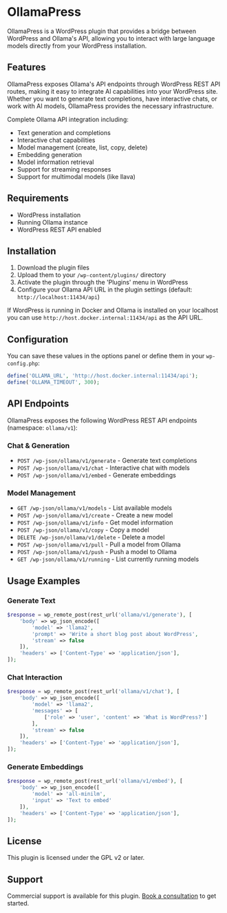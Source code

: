 # OllamaPress

OllamaPress is a WordPress plugin that provides a bridge between WordPress and Ollama's API, allowing you to interact with large language models directly from your WordPress installation.

## Features

OllamaPress exposes Ollama's API endpoints through WordPress REST API routes, making it easy to integrate AI capabilities into your WordPress site. Whether you want to generate text completions, have interactive chats, or work with AI models, OllamaPress provides the necessary infrastructure.

Complete Ollama API integration including:

- Text generation and completions
- Interactive chat capabilities
- Model management (create, list, copy, delete)
- Embedding generation
- Model information retrieval
- Support for streaming responses
- Support for multimodal models (like llava)

## Requirements

- WordPress installation
- Running Ollama instance
- WordPress REST API enabled

## Installation

1. Download the plugin files
2. Upload them to your `/wp-content/plugins/` directory
3. Activate the plugin through the 'Plugins' menu in WordPress
4. Configure your Ollama API URL in the plugin settings (default: `http://localhost:11434/api`)

If WordPress is running in Docker and Ollama is installed on your localhost you can use `http://host.docker.internal:11434/api` as the API URL.

## Configuration

You can save these values in the options panel or define them in your `wp-config.php`:

```php
define('OLLAMA_URL', 'http://host.docker.internal:11434/api');
define('OLLAMA_TIMEOUT', 300);
```

## API Endpoints

OllamaPress exposes the following WordPress REST API endpoints (namespace: `ollama/v1`):

### Chat & Generation

- `POST /wp-json/ollama/v1/generate` - Generate text completions
- `POST /wp-json/ollama/v1/chat` - Interactive chat with models
- `POST /wp-json/ollama/v1/embed` - Generate embeddings

### Model Management

- `GET /wp-json/ollama/v1/models` - List available models
- `POST /wp-json/ollama/v1/create` - Create a new model
- `POST /wp-json/ollama/v1/info` - Get model information
- `POST /wp-json/ollama/v1/copy` - Copy a model
- `DELETE /wp-json/ollama/v1/delete` - Delete a model
- `POST /wp-json/ollama/v1/pull` - Pull a model from Ollama
- `POST /wp-json/ollama/v1/push` - Push a model to Ollama
- `GET /wp-json/ollama/v1/running` - List currently running models

## Usage Examples

### Generate Text

```php
$response = wp_remote_post(rest_url('ollama/v1/generate'), [
    'body' => wp_json_encode([
        'model' => 'llama2',
        'prompt' => 'Write a short blog post about WordPress',
        'stream' => false
    ]),
    'headers' => ['Content-Type' => 'application/json'],
]);
```

### Chat Interaction

```php
$response = wp_remote_post(rest_url('ollama/v1/chat'), [
    'body' => wp_json_encode([
        'model' => 'llama2',
        'messages' => [
            ['role' => 'user', 'content' => 'What is WordPress?']
        ],
        'stream' => false
    ]),
    'headers' => ['Content-Type' => 'application/json'],
]);
```

### Generate Embeddings

```php
$response = wp_remote_post(rest_url('ollama/v1/embed'), [
    'body' => wp_json_encode([
        'model' => 'all-minilm',
        'input' => 'Text to embed'
    ]),
    'headers' => ['Content-Type' => 'application/json'],
]);
```

## License

This plugin is licensed under the GPL v2 or later.

## Support

Commercial support is available for this plugin. [Book a consultation](https://cal.com/carmelosantana/easy-rest-api) to get started.
